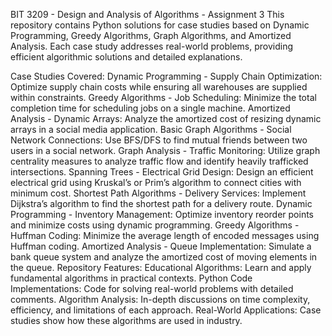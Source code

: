 BIT 3209 - Design and Analysis of Algorithms - Assignment 3
This repository contains Python solutions for case studies based on Dynamic Programming, Greedy Algorithms, Graph Algorithms, and Amortized Analysis. Each case study addresses real-world problems, providing efficient algorithmic solutions and detailed explanations.

Case Studies Covered:
Dynamic Programming - Supply Chain Optimization: Optimize supply chain costs while ensuring all warehouses are supplied within constraints.
Greedy Algorithms - Job Scheduling: Minimize the total completion time for scheduling jobs on a single machine.
Amortized Analysis - Dynamic Arrays: Analyze the amortized cost of resizing dynamic arrays in a social media application.
Basic Graph Algorithms - Social Network Connections: Use BFS/DFS to find mutual friends between two users in a social network.
Graph Analysis - Traffic Monitoring: Utilize graph centrality measures to analyze traffic flow and identify heavily trafficked intersections.
Spanning Trees - Electrical Grid Design: Design an efficient electrical grid using Kruskal’s or Prim’s algorithm to connect cities with minimum cost.
Shortest Path Algorithms - Delivery Services: Implement Dijkstra’s algorithm to find the shortest path for a delivery route.
Dynamic Programming - Inventory Management: Optimize inventory reorder points and minimize costs using dynamic programming.
Greedy Algorithms - Huffman Coding: Minimize the average length of encoded messages using Huffman coding.
Amortized Analysis - Queue Implementation: Simulate a bank queue system and analyze the amortized cost of moving elements in the queue.
Repository Features:
Educational Algorithms: Learn and apply fundamental algorithms in practical contexts.
Python Code Implementations: Code for solving real-world problems with detailed comments.
Algorithm Analysis: In-depth discussions on time complexity, efficiency, and limitations of each approach.
Real-World Applications: Case studies show how these algorithms are used in industry.
